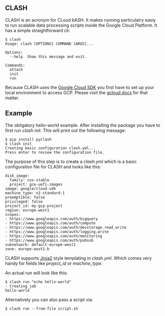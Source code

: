 ## CLASH

CLASH is an acronym for CLoud bASH. It makes running particulalry easiy to run scalable data processing scripts inside the Google Cloud Platform. It has a simple straightforward cli:

```
$ clash
Usage: clash [OPTIONS] COMMAND [ARGS]...

Options:
  --help  Show this message and exit.

Commands:
  attach
  init
  run
```

Because CLASH uses the [Google Cloud SDK](https://github.com/googleapis/google-cloud-python) you first have to set up your local environment to access GCP. Please visit the [gcloud docs](https://cloud.google.com/sdk/gcloud/reference/auth/) for that matter.


## Example
The obligatory hello-world example. After installing the package you have to first run _clash init_. This will print out the following message:

```
$ pip install pyclash 
$ clash init
Creating basic configuration clash.yml...
Press enter to review the configuration file.
```
The purpose of this step is to create a _clash.yml_ which is a basic configuration file for CLASH and looks like this:

```
disk_image:
  family: cos-stable
  project: gce-uefi-images
image: google/cloud-sdk
machine_type: n1-standard-1
preemptible: false
privileged: false
project_id: my-gcp-project
region: europe-west1
scopes:
- https://www.googleapis.com/auth/bigquery
- https://www.googleapis.com/auth/compute
- https://www.googleapis.com/auth/devstorage.read_write
- https://www.googleapis.com/auth/logging.write
- https://www.googleapis.com/auth/monitoring
- https://www.googleapis.com/auth/pubsub
subnetwork: default-europe-west1
zone: europe-west1-b
```

CLASH supports [Jinja2](http://jinja.pocoo.org/) style templating in _clash.yml_. Which comes very handy for fields like _project_id_ or _machine_type_. 

An actual run will look like this:
```
$ clash run "echo hello-world"
- Creating job
hello-world
```

Alternatively you can also pass a script via:
```
$ clash run --from-file script.sh
```